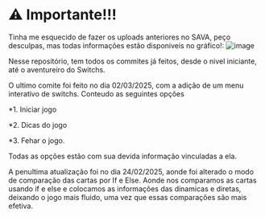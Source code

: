 # ⚠️ Importante!!!
Tinha me esquecido de fazer os uploads anteriores no SAVA, peço desculpas, mas todas informações estão disponiveis no gráfico!:
![image](https://github.com/user-attachments/assets/5ba47083-44ec-4ee6-acf6-b166cfbc42ea)


Nesse repositório, tem todos os commites já feitos, desde o nivel iniciante, até o aventureiro do Switchs.

O ultimo comite foi feito no dia 02/03/2025, com a adição de um menu interativo de switchs.
Conteudo as seguintes opções

*1. Iniciar jogo

*2. Dicas do jogo

*3. Fehar o jogo.

Todas as opções estão com sua devida informação vinculadas a ela.

A penultima atualização foi no dia 24/02/2025, aonde foi alterado o modo de comparação das cartas por If e Else.
Aonde nos comparamos as cartas usando if e else e colocamos as informações das dinamicas e diretas, deixando o jogo mais fluido, uma vez que essas comparações são mais efetiva.
